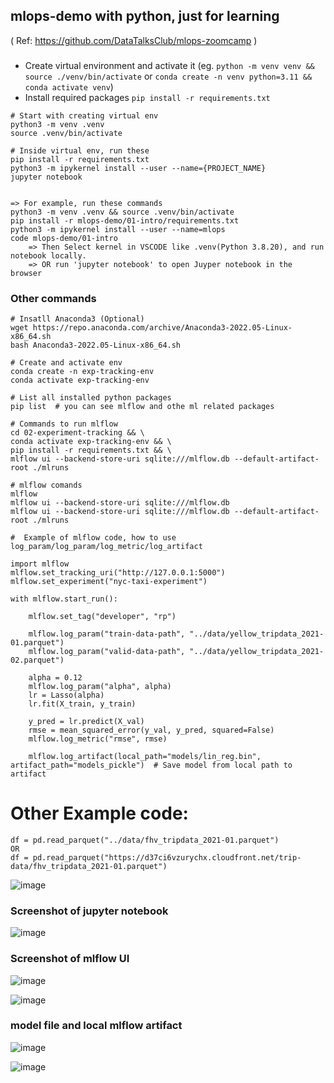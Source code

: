 ## mlops-demo with python, just for learning   
( Ref: https://github.com/DataTalksClub/mlops-zoomcamp )

### 

- Create virtual environment and activate it (eg. `python -m venv venv && source ./venv/bin/activate` or `conda create -n venv python=3.11 && conda activate venv`)
- Install required packages `pip install -r requirements.txt`

```
# Start with creating virtual env
python3 -m venv .venv
source .venv/bin/activate

# Inside virtual env, run these
pip install -r requirements.txt
python3 -m ipykernel install --user --name={PROJECT_NAME}
jupyter notebook


=> For example, run these commands 
python3 -m venv .venv && source .venv/bin/activate
pip install -r mlops-demo/01-intro/requirements.txt
python3 -m ipykernel install --user --name=mlops
code mlops-demo/01-intro
    => Then Select kernel in VSCODE like .venv(Python 3.8.20), and run notebook locally.
    => OR run 'jupyter notebook' to open Juyper notebook in the browser
```

### Other commands
```
# Insatll Anaconda3 (Optional)
wget https://repo.anaconda.com/archive/Anaconda3-2022.05-Linux-x86_64.sh
bash Anaconda3-2022.05-Linux-x86_64.sh

# Create and activate env
conda create -n exp-tracking-env
conda activate exp-tracking-env

# List all installed python packages
pip list  # you can see mlflow and othe ml related packages

# Commands to run mlflow
cd 02-experiment-tracking && \
conda activate exp-tracking-env && \
pip install -r requirements.txt && \
mlflow ui --backend-store-uri sqlite:///mlflow.db --default-artifact-root ./mlruns

# mlflow comands
mlflow
mlflow ui --backend-store-uri sqlite:///mlflow.db
mlflow ui --backend-store-uri sqlite:///mlflow.db --default-artifact-root ./mlruns
```
```
#  Example of mlflow code, how to use log_param/log_param/log_metric/log_artifact

import mlflow
mlflow.set_tracking_uri("http://127.0.0.1:5000")
mlflow.set_experiment("nyc-taxi-experiment")

with mlflow.start_run():

    mlflow.set_tag("developer", "rp")

    mlflow.log_param("train-data-path", "../data/yellow_tripdata_2021-01.parquet")
    mlflow.log_param("valid-data-path", "../data/yellow_tripdata_2021-02.parquet")

    alpha = 0.12
    mlflow.log_param("alpha", alpha)
    lr = Lasso(alpha)
    lr.fit(X_train, y_train)

    y_pred = lr.predict(X_val)
    rmse = mean_squared_error(y_val, y_pred, squared=False)
    mlflow.log_metric("rmse", rmse)

    mlflow.log_artifact(local_path="models/lin_reg.bin", artifact_path="models_pickle")  # Save model from local path to artifact 
```

#  Other Example code:
```
df = pd.read_parquet("../data/fhv_tripdata_2021-01.parquet")
OR
df = pd.read_parquet("https://d37ci6vzurychx.cloudfront.net/trip-data/fhv_tripdata_2021-01.parquet")
```

![image](https://github.com/rajpgr8/mlops-demo/assets/23621486/969eb493-d02e-4629-bfa5-9cf8baeb55a2)

### Screenshot of jupyter notebook

![image](https://github.com/rajpgr8/mlops-demo/assets/23621486/360a35b9-5a7f-4681-9b25-d1438506d9b0)   

### Screenshot of mlflow UI
![image](https://github.com/rajpgr8/mlops-demo/assets/23621486/11e08d95-ee56-4cc3-886c-df776690a5e3)


![image](https://github.com/rajpgr8/mlops-demo/assets/23621486/c14d3a09-0ac1-4160-b2a1-d43d60053d5e)

### model file and local mlflow artifact
![image](https://github.com/rajpgr8/mlops-demo/assets/23621486/a9e12cb3-4883-4770-81ea-9ef951db9be6)

![image](https://github.com/rajpgr8/mlops-demo/assets/23621486/02272e40-a7a5-4f56-92e2-a9c41e0eb3d1)



